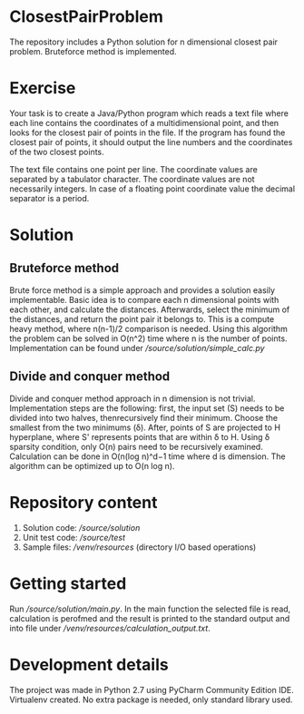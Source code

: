 # ClosestPairProblem
The repository includes a Python solution for n dimensional closest pair problem. Bruteforce method is implemented.

# Exercise
Your task is to create a Java/Python program which reads a text file where each line contains the coordinates of a multidimensional point, and then looks for the closest pair of points in the file. If the program has found the closest pair of points, it should output the line numbers and the coordinates of the two closest points.

The text file contains one point per line. The coordinate values are separated by a tabulator character. The coordinate values are not necessarily integers. In case of a floating point coordinate value the decimal separator is a period. 

# Solution
## Bruteforce method
Brute force method is a simple approach and provides a solution easily implementable. Basic idea is to compare each n dimensional points with each other, and calculate the distances. Afterwards, select the minimum of the distances, and return the point pair it belongs to. This is a compute heavy method, where n(n-1)/2 comparison is needed. Using this algorithm the problem can be solved in O(n^2) time where n is the number of points. Implementation can be found under */source/solution/simple_calc.py*

## Divide and conquer method
Divide and conquer method approach in n dimension is not trivial. Implementation steps are the following: first, the input set (S) needs to be divided into two halves, thenrecursively find their minimum. Choose the smallest from the two minimums (δ). After, points of S are projected to H hyperplane, where S' represents points that are within δ to H. Using δ sparsity condition, only O(n) pairs need to be recursively examined. Calculation can be done in O(n(log n)^d−1 time where d is dimension. The algorithm can be optimized up to O(n log n).


# Repository content
1) Solution code: */source/solution*
2) Unit test code: */source/test*
3) Sample files: */venv/resources* (directory I/O based operations)

# Getting started
Run */source/solution/main.py*. In the main function the selected file is read, calculation is perofmed and the result is printed to the standard output and into file under */venv/resources/calculation_output.txt*.

# Development details
The project was made in Python 2.7 using PyCharm Community Edition IDE. Virtualenv created. No extra package is needed, only standard library used.

